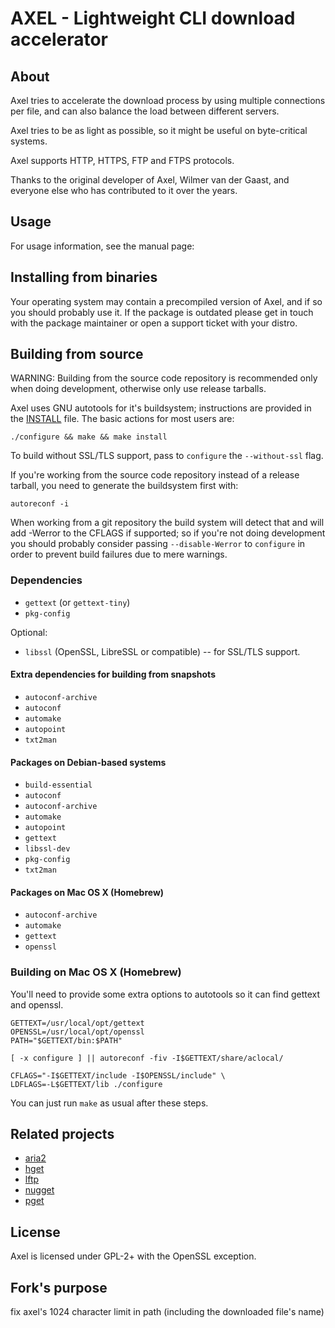 # AXEL - Lightweight CLI download accelerator

## About

Axel tries to accelerate the download process by using multiple
connections per file, and can also balance the load between
different servers.

Axel tries to be as light as possible, so it might be useful on
byte-critical systems.

Axel supports HTTP, HTTPS, FTP and FTPS protocols.

Thanks to the original developer of Axel, Wilmer van der Gaast, and everyone
else who has contributed to it over the years.

## Usage

For usage information, see the manual page:

## Installing from binaries
Your operating system may contain a precompiled version of Axel, and if so you
should probably use it.  If the package is outdated please get in touch with the
package maintainer or open a support ticket with your distro.

## Building from source
WARNING: Building from the source code repository is recommended only when doing
development, otherwise only use release tarballs.

Axel uses GNU autotools for it's buildsystem; instructions are provided in the
[INSTALL](INSTALL) file. The basic actions for most users are:

    ./configure && make && make install

To build without SSL/TLS support, pass to `configure` the `--without-ssl` flag.

If you're working from the source code repository instead of a release tarball,
you need to generate the buildsystem first with:

    autoreconf -i

When working from a git repository the build system will detect that and will
add -Werror to the CFLAGS if supported; so if you're not doing development you
should probably consider passing `--disable-Werror` to `configure` in order to
prevent build failures due to mere warnings.

### Dependencies
* `gettext` (or `gettext-tiny`)
* `pkg-config`

Optional:

* `libssl` (OpenSSL, LibreSSL or compatible) -- for SSL/TLS support.

#### Extra dependencies for building from snapshots
* `autoconf-archive`
* `autoconf`
* `automake`
* `autopoint`
* `txt2man`

#### Packages on Debian-based systems
* `build-essential`
* `autoconf`
* `autoconf-archive`
* `automake`
* `autopoint`
* `gettext`
* `libssl-dev`
* `pkg-config`
* `txt2man`


#### Packages on Mac OS X (Homebrew)
* `autoconf-archive`
* `automake`
* `gettext`
* `openssl`

### Building on Mac OS X (Homebrew)

You'll need to provide some extra options to autotools so it can find gettext
and openssl.

	GETTEXT=/usr/local/opt/gettext
	OPENSSL=/usr/local/opt/openssl
	PATH="$GETTEXT/bin:$PATH"

	[ -x configure ] || autoreconf -fiv -I$GETTEXT/share/aclocal/

	CFLAGS="-I$GETTEXT/include -I$OPENSSL/include" \
	LDFLAGS=-L$GETTEXT/lib ./configure

You can just run `make` as usual after these steps.

## Related projects ##

* [aria2](https://github.com/aria2/aria2)
* [hget](https://github.com/huydx/hget)
* [lftp](https://github.com/lavv17/lftp)
* [nugget](https://github.com/maxogden/nugget)
* [pget](https://github.com/Code-Hex/pget)

## License ##

Axel is licensed under GPL-2+ with the OpenSSL exception.

## Fork's purpose

fix axel's 1024 character limit in path (including the downloaded file's name)
